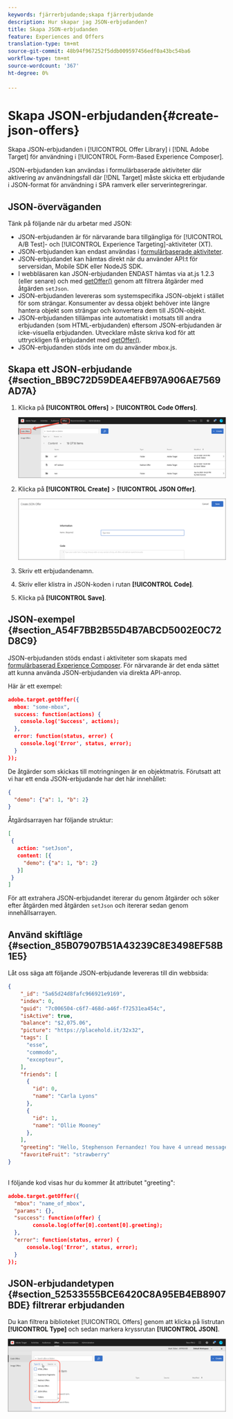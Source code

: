 ```yaml
---
keywords: fjärrerbjudande;skapa fjärrerbjudande
description: Hur skapar jag JSON-erbjudanden?
title: Skapa JSON-erbjudanden
feature: Experiences and Offers
translation-type: tm+mt
source-git-commit: 48b94f967252f5ddb009597456edf0a43bc54ba6
workflow-type: tm+mt
source-wordcount: '367'
ht-degree: 0%

---
```



# Skapa JSON-erbjudanden{#create-json-offers}

Skapa JSON-erbjudanden i [!UICONTROL Offer Library] i [!DNL Adobe Target] för användning i [!UICONTROL Form-Based Experience Composer].

JSON-erbjudanden kan användas i formulärbaserade aktiviteter där aktivering av användningsfall där [!DNL Target] måste skicka ett erbjudande i JSON-format för användning i SPA ramverk eller serverintegreringar.

## JSON-överväganden

Tänk på följande när du arbetar med JSON:

* JSON-erbjudanden är för närvarande bara tillgängliga för [!UICONTROL A/B Test]- och [!UICONTROL Experience Targeting]-aktiviteter (XT).
* JSON-erbjudanden kan endast användas i [formulärbaserade aktiviteter](/help/c-experiences/form-experience-composer.md).
* JSON-erbjudandet kan hämtas direkt när du använder API:t för serversidan, Mobile SDK eller NodeJS SDK.
* I webbläsaren kan JSON-erbjudanden ENDAST hämtas via at.js 1.2.3 (eller senare) och med [getOffer()](/help/c-implementing-target/c-implementing-target-for-client-side-web/adobe-target-getoffer.md) genom att filtrera åtgärder med åtgärden `setJson`.
* JSON-erbjudanden levereras som systemspecifika JSON-objekt i stället för som strängar. Konsumenter av dessa objekt behöver inte längre hantera objekt som strängar och konvertera dem till JSON-objekt.
* JSON-erbjudanden tillämpas inte automatiskt i motsats till andra erbjudanden (som HTML-erbjudanden) eftersom JSON-erbjudanden är icke-visuella erbjudanden. Utvecklare måste skriva kod för att uttryckligen få erbjudandet med [getOffer()](/help/c-implementing-target/c-implementing-target-for-client-side-web/adobe-target-getoffer.md).
* JSON-erbjudanden stöds inte om du använder mbox.js.

## Skapa ett JSON-erbjudande {#section_BB9C72D59DEA4EFB97A906AE7569AD7A}

1. Klicka på **[!UICONTROL Offers]** > **[!UICONTROL Code Offers]**.

   ![Erbjudanden > fliken Koderbjudanden](/help/c-experiences/c-manage-content/assets/code-offers-tab.png)

1. Klicka på **[!UICONTROL Create]** > **[!UICONTROL JSON Offer]**.

   ![](assets/offer-json.png)

1. Skriv ett erbjudandenamn.
1. Skriv eller klistra in JSON-koden i rutan **[!UICONTROL Code]**.
1. Klicka på **[!UICONTROL Save]**.

## JSON-exempel {#section_A54F7BB2B55D4B7ABCD5002E0C72D8C9}

JSON-erbjudanden stöds endast i aktiviteter som skapats med [formulärbaserad Experience Composer](/help/c-experiences/form-experience-composer.md). För närvarande är det enda sättet att kunna använda JSON-erbjudanden via direkta API-anrop.

Här är ett exempel:

```json
adobe.target.getOffer({ 
  mbox: "some-mbox", 
  success: function(actions) { 
    console.log('Success', actions); 
  }, 
  error: function(status, error) { 
    console.log('Error', status, error); 
  } 
});
```

De åtgärder som skickas till motringningen är en objektmatris. Förutsatt att vi har ett enda JSON-erbjudande har det här innehållet:

```json
{ 
  "demo": {"a": 1, "b": 2} 
}
```

Åtgärdsarrayen har följande struktur:

```json
[ 
 { 
   action: "setJson", 
   content: [{ 
     "demo": {"a": 1, "b": 2} 
   }] 
 }  
]
```

För att extrahera JSON-erbjudandet itererar du genom åtgärder och söker efter åtgärden med åtgärden `setJson` och itererar sedan genom innehållsarrayen.

## Använd skiftläge {#section_85B07907B51A43239C8E3498EF58B1E5}

Låt oss säga att följande JSON-erbjudande levereras till din webbsida:

```json
{ 
    "_id": "5a65d24d8fafc966921e9169", 
    "index": 0, 
    "guid": "7c006504-c6f7-468d-a46f-f72531ea454c", 
    "isActive": true, 
    "balance": "$2,075.06", 
    "picture": "https://placehold.it/32x32", 
    "tags": [ 
      "esse", 
      "commodo", 
      "excepteur", 
    ], 
    "friends": [ 
      { 
        "id": 0, 
        "name": "Carla Lyons" 
      }, 
      { 
        "id": 1, 
        "name": "Ollie Mooney" 
      }, 
    ], 
    "greeting": "Hello, Stephenson Fernandez! You have 4 unread messages.", 
    "favoriteFruit": "strawberry" 
} 
  
```

I följande kod visas hur du kommer åt attributet &quot;greeting&quot;:

```json
adobe.target.getOffer({   
  "mbox": "name_of_mbox", 
  "params": {}, 
  "success": function(offer) {           
        console.log(offer[0].content[0].greeting); 
  },   
  "error": function(status, error) {           
      console.log('Error', status, error); 
  } 
});
```

## JSON-erbjudandetypen {#section_52533555BCE6420C8A95EB4EB8907BDE} filtrerar erbjudanden

Du kan filtrera biblioteket [!UICONTROL Offers] genom att klicka på listrutan **[!UICONTROL Type]** och sedan markera kryssrutan **[!UICONTROL JSON]**.

![](assets/offer-json-filter.png)

